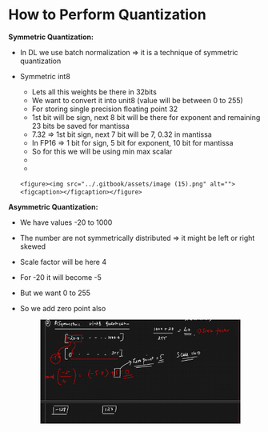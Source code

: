 # How to Perform Quantization

**Symmetric Quantization:**

* In DL we use batch normalization ⇒ it is a technique of symmetric quantization
* Symmetric int8
  * Lets all this weights be there in 32bits
  * We want to convert it into unit8 (value will be between 0 to 255)
  * For storing single precision floating point 32
  * 1st bit will be sign, next 8 bit will be there for exponent and remaining 23 bits be saved for mantissa
  * 7.32 ⇒ 1st bit sign, next 7 bit will be 7, 0.32 in mantissa
  * In FP16 ⇒ 1 bit for sign, 5 bit for exponent, 10 bit for mantissa
  * So for this we will be using min max scalar
  *
  *

      <figure><img src="../.gitbook/assets/image (15).png" alt=""><figcaption></figcaption></figure>







**Asymmetric Quantization:**

* We have values -20 to 1000
* The number are not symmetrically distributed ⇒ it might be left or right skewed
* Scale factor will be here 4
* For -20 it will become -5
* But we want 0 to 255
*   So we add zero point also

    <figure><img src="../.gitbook/assets/{7E4006A5-C9A0-46BB-AEF0-469E6F6A32F2}.png" alt=""><figcaption></figcaption></figure>
